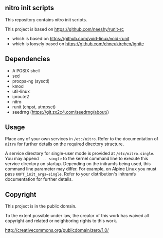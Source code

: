 ## nitro init scripts

This repository contains nitro init scripts.

This project is based on https://github.com/neeshy/runit-rc
- which is based on https://github.com/void-linux/void-runit
- which is loosely based on https://github.com/chneukirchen/ignite

## Dependencies

- A POSIX shell
- sed
- procps-ng (sysctl)
- kmod
- util-linux
- iproute2
- nitro
- runit (chpst, utmpset)
- seedrng (https://git.zx2c4.com/seedrng/about/)

## Usage

Place any of your own services in `/etc/nitro`.
Refer to the documentation of `nitro` for further details on the required directory structure.

A service directory for single-user mode is provided at `/etc/nitro.single`.
You may append ` -- single` to the kernel command line to execute this service directory on startup.
Depending on the initramfs being used, this command line parameter may differ.
For example, on Alpine Linux you must pass `KOPT_init_args=single`.
Refer to your distribution's initramfs documentation for further details.

## Copyright

This project is in the public domain.

To the extent possible under law, the creator of this work has waived
all copyright and related or neighboring rights to this work.

http://creativecommons.org/publicdomain/zero/1.0/
